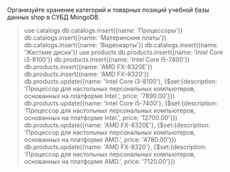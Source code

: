 Организуйте хранение категорий и товарных позиций учебной базы данных shop в СУБД MongoDB.

> use catalogs
> db.catalogs.insert({name: 'Процессоры'})
> db.catalogs.insert({name: 'Материнские платы'})
> db.catalogs.insert({name: 'Видеокарты'})
> db.catalogs.insert({name: 'Жесткие диски'})
> use products
> db.products.insert({name: 'Intel Core i3-8100'})
> db.products.insert({name: 'Intel Core i5-7400'})
> db.products.insert({name: 'AMD FX-8320E'})
> db.products.insert({name: 'AMD FX-8320'})
> db.products.update({name: 'Intel Core i3-8100'}, {$set:{description: 'Процессор для настольных персональных компьютеров, основанных на платформе Intel.', price: '7890.00'}})
> db.products.update({name: 'Intel Core i5-7400'}, {$set:{description: 'Процессор для настольных персональных компьютеров, основанных на платформе Intel.', price: '12700.00'}})
> db.products.update({name: 'AMD FX-8320E'}, {$set:{description: 'Процессор для настольных персональных компьютеров, основанных на платформе AMD.', price: '4780.00'}})
> db.products.update({name: 'AMD FX-8320'}, {$set:{description: 'Процессор для настольных персональных компьютеров, основанных на платформе AMD.', price: '7120.00'}})